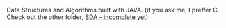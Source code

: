 Data Structures and Algorithms built with JAVA.
(if you ask me, I preffer C. Check out the other folder, <a href="https://github.com/cinnamonbreakfast/uni_implementations/tree/master/SDA">SDA - incomplete yet</a>)
